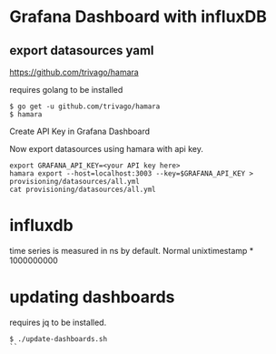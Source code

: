 # Grafana Dashboard with influxDB

## export datasources yaml

https://github.com/trivago/hamara

requires golang to be installed

```
$ go get -u github.com/trivago/hamara
$ hamara
```

Create API Key in Grafana Dashboard

Now export datasources using hamara with api key.

```
export GRAFANA_API_KEY=<your API key here>
hamara export --host=localhost:3003 --key=$GRAFANA_API_KEY > provisioning/datasources/all.yml
cat provisioning/datasources/all.yml
```

# influxdb

time series is measured in ns by default. Normal unixtimestamp * 1000000000

# updating dashboards

requires jq to be installed.

```
$ ./update-dashboards.sh
``